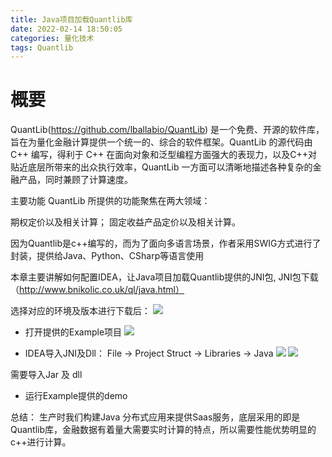 ```yaml
---
title: Java项目加载Quantlib库
date: 2022-02-14 18:50:05
categories: 量化技术
tags: Quantlib
---
```


# 概要

QuantLib(https://github.com/lballabio/QuantLib) 是一个免费、开源的软件库，旨在为量化金融计算提供一个统一的、综合的软件框架。QuantLib 的源代码由 C++ 编写，得利于 C++ 在面向对象和泛型编程方面强大的表现力，以及C++对贴近底层所带来的出众执行效率，QuantLib 一方面可以清晰地描述各种复杂的金融产品，同时兼顾了计算速度。

主要功能
QuantLib 所提供的功能聚焦在两大领域：

期权定价以及相关计算；
固定收益产品定价以及相关计算。

<!--more-->  

因为Quantlib是c++编写的，而为了面向多语言场景，作者采用SWIG方式进行了封装，提供给Java、Python、CSharp等语言使用

本章主要讲解如何配置IDEA，让Java项目加载Quantlib提供的JNI包, JNI包下载（http://www.bnikolic.co.uk/ql/java.html）

选择对应的环境及版本进行下载后：
![](JNI包.png)

* 打开提供的Example项目
![](Example项目.png)

* IDEA导入JNI及Dll：  File -> Project Struct -> Libraries -> Java
![](选择ProjectStruct.png)
![](导入jar.png)

需要导入Jar 及 dll

* 运行Example提供的demo

总结：
生产时我们构建Java 分布式应用来提供Saas服务，底层采用的即是Quantlib库，金融数据有着量大需要实时计算的特点，所以需要性能优势明显的c++进行计算。